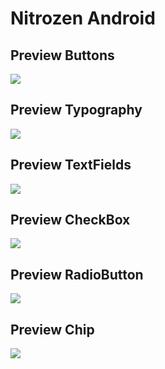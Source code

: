 # Nitrozen Android

## Preview Buttons
![](./assets/screenshots/buttons.png)

## Preview Typography
![](./assets/screenshots/typography.png)

## Preview TextFields
![](./assets/screenshots/textfields.png)

## Preview CheckBox
![](./assets/screenshots/checkbox.png)

## Preview RadioButton
![](./assets/screenshots/radiobutton.png)

## Preview Chip
![](./assets/screenshots/chip.png)